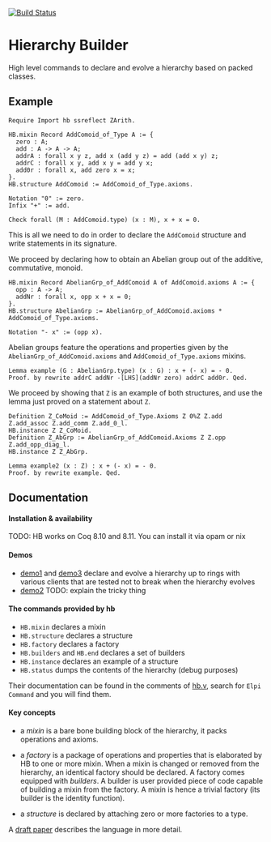[![Build Status](https://travis-ci.org/math-comp/hierarchy-builder.svg?branch=master)](https://travis-ci.org/math-comp/hierarchy-builder)

# Hierarchy Builder

High level commands to declare and evolve a hierarchy based on packed classes.

## Example

```coq
Require Import hb ssreflect ZArith.

HB.mixin Record AddComoid_of_Type A := {
  zero : A;
  add : A -> A -> A;
  addrA : forall x y z, add x (add y z) = add (add x y) z;
  addrC : forall x y, add x y = add y x;
  add0r : forall x, add zero x = x;
}.
HB.structure AddComoid := AddComoid_of_Type.axioms.

Notation "0" := zero.
Infix "+" := add.

Check forall (M : AddComoid.type) (x : M), x + x = 0.
```

This is all we need to do in order to declare the `AddComoid` structure
and write statements in its signature.

We proceed by declaring how to obtain an Abelian group out of the
additive, commutative, monoid.

```coq
HB.mixin Record AbelianGrp_of_AddComoid A of AddComoid.axioms A := {
  opp : A -> A;
  addNr : forall x, opp x + x = 0;
}.
HB.structure AbelianGrp := AbelianGrp_of_AddComoid.axioms * AddComoid_of_Type.axioms.

Notation "- x" := (opp x).
```

Abelian groups feature the operations and properties given by the
`AbelianGrp_of_AddComoid.axioms` and `AddComoid_of_Type.axioms` mixins.

```coq
Lemma example (G : AbelianGrp.type) (x : G) : x + (- x) = - 0.
Proof. by rewrite addrC addNr -[LHS](addNr zero) addrC add0r. Qed.
```

We proceed by showing that `Z` is an example of both structures, and use
the lemma just proved on a statement about `Z`.

```coq
Definition Z_CoMoid := AddComoid_of_Type.Axioms Z 0%Z Z.add Z.add_assoc Z.add_comm Z.add_0_l.
HB.instance Z Z_CoMoid.
Definition Z_AbGrp := AbelianGrp_of_AddComoid.Axioms Z Z.opp Z.add_opp_diag_l.
HB.instance Z Z_AbGrp.

Lemma example2 (x : Z) : x + (- x) = - 0.
Proof. by rewrite example. Qed.
```

## Documentation

#### Installation & availability

TODO:
HB works on Coq 8.10 and 8.11. You can install it via opam or nix

#### Demos

- [demo1](demo1/) and [demo3](demo3/) declare and evolve a hierarchy up to
  rings with various clients that are tested not to break when the hierarchy
  evolves
- [demo2](demo2/) TODO: explain the tricky thing

#### The commands provided by hb

- `HB.mixin` declares a mixin
- `HB.structure` declares a structure
- `HB.factory` declares a factory
- `HB.builders` and `HB.end` declares a set of builders
- `HB.instance` declares an example of a structure
- `HB.status` dumps the contents of the hierarchy (debug purposes)

Their documentation can be found in the comments of [hb.v](hb.v), search for
`Elpi Command` and you will find them.

#### Key concepts

- a *mixin* is a bare bone building block of the hierarchy, it packs operations
  and axioms.

- a *factory* is a package of operations and properties that is elaborated by
  HB to one or more mixin. When a mixin is changed or removed from the
  hierarchy, an identical factory should be declared. A factory comes
  equipped with *builders*. A builder is user provided piece of code capable of
  building a mixin from the factory. A mixin is hence a trivial factory (its
  builder is the identity function).

- a *structure* is declared by attaching zero or more factories to a type.

A [draft paper](https://hal.inria.fr/hal-02478907) describes the language in
more detail.
